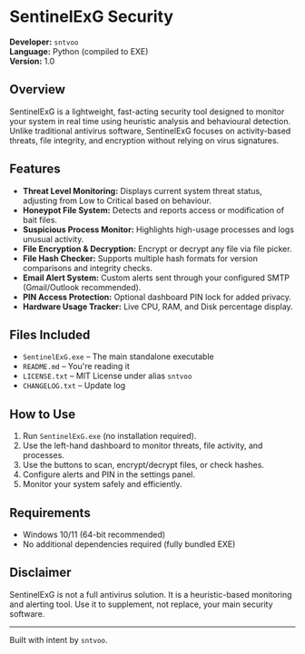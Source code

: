 # SentinelExG Security

**Developer:** `sntvoo`  
**Language:** Python (compiled to EXE)  
**Version:** 1.0

## Overview

SentinelExG is a lightweight, fast-acting security tool designed to monitor your system in real time using heuristic analysis and behavioural detection. Unlike traditional antivirus software, SentinelExG focuses on activity-based threats, file integrity, and encryption without relying on virus signatures.

## Features

- **Threat Level Monitoring:** Displays current system threat status, adjusting from Low to Critical based on behaviour.
- **Honeypot File System:** Detects and reports access or modification of bait files.
- **Suspicious Process Monitor:** Highlights high-usage processes and logs unusual activity.
- **File Encryption & Decryption:** Encrypt or decrypt any file via file picker.
- **File Hash Checker:** Supports multiple hash formats for version comparisons and integrity checks.
- **Email Alert System:** Custom alerts sent through your configured SMTP (Gmail/Outlook recommended).
- **PIN Access Protection:** Optional dashboard PIN lock for added privacy.
- **Hardware Usage Tracker:** Live CPU, RAM, and Disk percentage display.

## Files Included

- `SentinelExG.exe` – The main standalone executable  
- `README.md` – You're reading it  
- `LICENSE.txt` – MIT License under alias `sntvoo`  
- `CHANGELOG.txt` – Update log

## How to Use

1. Run `SentinelExG.exe` (no installation required).
2. Use the left-hand dashboard to monitor threats, file activity, and processes.
3. Use the buttons to scan, encrypt/decrypt files, or check hashes.
4. Configure alerts and PIN in the settings panel.
5. Monitor your system safely and efficiently.

## Requirements

- Windows 10/11 (64-bit recommended)
- No additional dependencies required (fully bundled EXE)

## Disclaimer

SentinelExG is not a full antivirus solution. It is a heuristic-based monitoring and alerting tool. Use it to supplement, not replace, your main security software.

---

Built with intent by `sntvoo`.
